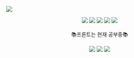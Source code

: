 <img src="https://capsule-render.vercel.app/api?type=waving&color=87ceeb&height=300&section=header&text=Hong%20Gi%20Yoon%20Git%20&fontSize=90&animation=twinkling&fontColor=FDFDFD" />

 <div align="center">
  

<img src="https://img.shields.io/badge/java-007396?style=for-the-badge&logo=java&logoColor=white"> <img src="https://img.shields.io/badge/spring-81c147?style=for-the-badge&logo=spring&logoColor=white"> <img src="https://img.shields.io/badge/mybatis-81c147?style=for-the-badge&logo=mybatis&logoColor=white"> <img src="https://img.shields.io/badge/mariaDB-003545?style=for-the-badge&logo=mariaDB&logoColor=white"> <img src="https://img.shields.io/badge/JPA-003545?style=for-the-badge&logo=JPA&logoColor=white">
<br></br>
:books:프론트는 현재 공부중:books:
<br></br>
<img src="https://img.shields.io/badge/html-003545?style=for-the-badge&logo=html&logoColor=white"> <img src="https://img.shields.io/badge/css-003545?style=for-the-badge&logo=css&logoColor=white"> <img src="https://img.shields.io/badge/javascript-003545?style=for-the-badge&logo=javascript&logoColor=white">


</div>



<!--
**awsd456/awsd456** is a ✨ _special_ ✨ repository because its `README.md` (this file) appears on your GitHub profile.

Here are some ideas to get you started:

- 🔭 I’m currently working on ...
- 🌱 I’m currently learning ...
- 👯 I’m looking to collaborate on ...
- 🤔 I’m looking for help with ...
- 💬 Ask me about ...
- 📫 How to reach me: ...
- 😄 Pronouns: ...
- ⚡ Fun fact: ...
-->
